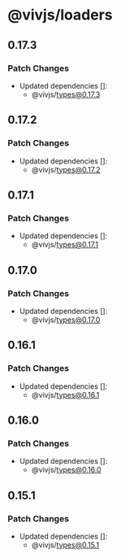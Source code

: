 # @vivjs/loaders

## 0.17.3

### Patch Changes

- Updated dependencies []:
  - @vivjs/types@0.17.3

## 0.17.2

### Patch Changes

- Updated dependencies []:
  - @vivjs/types@0.17.2

## 0.17.1

### Patch Changes

- Updated dependencies []:
  - @vivjs/types@0.17.1

## 0.17.0

### Patch Changes

- Updated dependencies []:
  - @vivjs/types@0.17.0

## 0.16.1

### Patch Changes

- Updated dependencies []:
  - @vivjs/types@0.16.1

## 0.16.0

### Patch Changes

- Updated dependencies []:
  - @vivjs/types@0.16.0

## 0.15.1

### Patch Changes

- Updated dependencies []:
  - @vivjs/types@0.15.1
